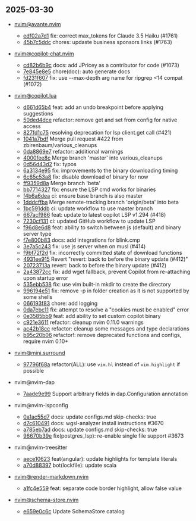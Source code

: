 ## 2025-03-30

* nvim@avante.nvim
  - [edf02a7d1](https://github.com/yetone/avante.nvim/commit/edf02a7d1fccb65f52d308594401d41134ff4d20) fix: correct max_tokens for Claude 3.5 Haiku (#1761)
  - [45b7c5ddc](https://github.com/yetone/avante.nvim/commit/45b7c5ddc6971000fa0924ed70caacbce4ce0091) chores: updaste business sponsors links (#1763)

* nvim@copilot-chat.nvim
  - [cd82b6b9c](https://github.com/CopilotC-Nvim/CopilotChat.nvim/commit/cd82b6b9c4cfb254218f5782cc3339e05cbb9989) docs: add JPricey as a contributor for code (#1073)
  - [7e845e8e5](https://github.com/CopilotC-Nvim/CopilotChat.nvim/commit/7e845e8e56b00bd8a27c466e2d2c63dba0c5ccf8) chore(doc): auto generate docs
  - [fd231f607](https://github.com/CopilotC-Nvim/CopilotChat.nvim/commit/fd231f60710e56034db241adc4e307804b635e73) fix: use --max-depth arg name for ripgrep <14 compat (#1072)

* nvim@copilot.lua
  - [d661d65b4](https://github.com/zbirenbaum/copilot.lua/commit/d661d65b4cab20a5c164f6d9081d91ed324fe4d8) feat: add an undo breakpoint before applying suggestions
  - [50ded4dce](https://github.com/zbirenbaum/copilot.lua/commit/50ded4dce5fc4ebc138059c22ab9607127d98be9) refactor: remove get and set from config for native access
  - [827fd1c75](https://github.com/zbirenbaum/copilot.lua/commit/827fd1c75be7263ec832296b771a34f7661a84f1) resolving deprecation for lsp client.get call (#421)
  - [1041a7bdf](https://github.com/zbirenbaum/copilot.lua/commit/1041a7bdf34e84e1acec57fb3d5fb9839834b2c5) Merge pull request #422 from zbirenbaum/various_cleanups
  - [0da8869e7](https://github.com/zbirenbaum/copilot.lua/commit/0da8869e7df8df74de748a4b5642464b3fba2df5) refactor: additional warnings
  - [4000fee8c](https://github.com/zbirenbaum/copilot.lua/commit/4000fee8c6062c571da78859a37e567a7363db8c) Merge branch 'master' into various_cleanups
  - [0d56d43d2](https://github.com/zbirenbaum/copilot.lua/commit/0d56d43d2d2c0c8cf897a338be402bd639a906ae) fix: typos
  - [6a3134e95](https://github.com/zbirenbaum/copilot.lua/commit/6a3134e95c2487bc6d3e4e63b5cb03da69051f3e) fix: improvements to the binary downloading timing
  - [6c65c53a8](https://github.com/zbirenbaum/copilot.lua/commit/6c65c53a849c8ac4278ad07a4bac150f449da3c4) fix: disable download of binary for now
  - [ff9359d8a](https://github.com/zbirenbaum/copilot.lua/commit/ff9359d8a0f4317c5bbbf061b3769a253c372a3c) Merge branch 'beta'
  - [bb7714327](https://github.com/zbirenbaum/copilot.lua/commit/bb7714327b0f5cb9ea4b9e58f4cdddfda26f362f) fix: ensure the LSP cmd works for binaries
  - [f4b6a6dea](https://github.com/zbirenbaum/copilot.lua/commit/f4b6a6deaa294d34e018ab6455cb58791d4c2d7f) ci: ensure base branch is also master
  - [1dddcffba](https://github.com/zbirenbaum/copilot.lua/commit/1dddcffbab66af6fcd1416634bae2ee2ec863553) Merge remote-tracking branch 'origin/beta' into beta
  - [1bc591ddb](https://github.com/zbirenbaum/copilot.lua/commit/1bc591ddb47cc75e4dd9db81bcaf350e19cd42e3) ci: update workflow to use master branch
  - [667acf986](https://github.com/zbirenbaum/copilot.lua/commit/667acf98604f0d4407e5a3d19190eb659c99a50f) feat: update to latest copilot LSP v1.294 (#418)
  - [7230cf131](https://github.com/zbirenbaum/copilot.lua/commit/7230cf1317110b48f73f01bd650db1a3549bb5ce) ci: updated GitHub workflow to update LSP
  - [f96d8e6d8](https://github.com/zbirenbaum/copilot.lua/commit/f96d8e6d8f1a2de565657b6f4cd184c38a97e56d) feat: ability to switch between js (default) and binary server type
  - [f7e800b83](https://github.com/zbirenbaum/copilot.lua/commit/f7e800b83ccbe512f45725aac6639ba036086474) docs: add integrations for blink.cmp
  - [3e7a5c243](https://github.com/zbirenbaum/copilot.lua/commit/3e7a5c2430bc9607a4d76f6b44a557ceb727c08c) fix: use js server when on musl (#414)
  - [f9bf72f2d](https://github.com/zbirenbaum/copilot.lua/commit/f9bf72f2dfb084c4a5f6fef0f4e6b8ae45f39a31) fix: incorrectly committed state of download functions
  - [4931ee915](https://github.com/zbirenbaum/copilot.lua/commit/4931ee915ce24a65a17a00975d26e63a9e327873) Revert "revert: back to before the binary update (#412)"
  - [20723713a](https://github.com/zbirenbaum/copilot.lua/commit/20723713aa5fbfd535fcf0cd28753a899ca3d526) revert: back to before the binary update (#412)
  - [2a43872cc](https://github.com/zbirenbaum/copilot.lua/commit/2a43872cc6415927e730da7a7f603b34e162bde7) fix: add wget fallback, prevent Copilot from re-attaching upon startup error
  - [535ebb538](https://github.com/zbirenbaum/copilot.lua/commit/535ebb53880ae67e33d9e50b503d25f9ef3ca06c) fix: use vim built-in mkdir to create the directory
  - [996194e51](https://github.com/zbirenbaum/copilot.lua/commit/996194e514dfe08a6eab0eb800fa5ec2725c1251) fix: remove -p in folder creation as it is not supported by some shells
  - [066193f83](https://github.com/zbirenbaum/copilot.lua/commit/066193f83103943622a309d17d14e7e8d1ce1a47) chore: add logging
  - [0da7ebc11](https://github.com/zbirenbaum/copilot.lua/commit/0da7ebc11bf63fe0591f664430266dfc87d77dbf) fix: attempt to resolve a "cookies must be enabled" error
  - [0e3585bb9](https://github.com/zbirenbaum/copilot.lua/commit/0e3585bb9d482336aeb43811e9d7cd09e33edada) feat: add ability to set custom copilot binary
  - [c921e3611](https://github.com/zbirenbaum/copilot.lua/commit/c921e36118136d178b29d218862d8bb53f7f67a1) refactor: cleanup nvim 0.11.0 warnings
  - [ac42b18cc](https://github.com/zbirenbaum/copilot.lua/commit/ac42b18cc691c7ecec9f5dfa3ddbeb4af9b93945) refactor: cleanup some messages and type declarations
  - [b95c20b06](https://github.com/zbirenbaum/copilot.lua/commit/b95c20b0613420918dbb56115c8418f79c94ddae) refactor!: remove deprecated functions and configs, require nvim 0.10+

* nvim@mini.surround
  - [97796f68a](https://github.com/echasnovski/mini.surround/commit/97796f68a8698d9b63ac3927da0d0bf5c3a0876b) refactor(ALL): use `vim.hl` instead of `vim.highlight` if possible

* nvim@nvim-dap
  - [7aade9e99](https://github.com/mfussenegger/nvim-dap/commit/7aade9e99bef5f0735cf966e715b3ce45515d786) Support arbitrary fields in dap.Configuration annotation

* nvim@nvim-lspconfig
  - [0a1ac55d7](https://github.com/neovim/nvim-lspconfig/commit/0a1ac55d7d4ec2b2ed9616dfc5406791234d1d2b) docs: update configs.md skip-checks: true
  - [d7c610491](https://github.com/neovim/nvim-lspconfig/commit/d7c610491c4cbcd1dcd278eeecbab78814437bc4) docs: wgsl-analyzer install instructions #3670
  - [a785eb7ad](https://github.com/neovim/nvim-lspconfig/commit/a785eb7ad5adf9341f5e9fc8bc3b25af4fdc9385) docs: update configs.md skip-checks: true
  - [96670b39e](https://github.com/neovim/nvim-lspconfig/commit/96670b39e4f2ab75cc65df6b25085ef183920dfc) fix(postgres_lsp): re-enable single file support #3673

* nvim@nvim-treesitter
  - [aece10623](https://github.com/nvim-treesitter/nvim-treesitter/commit/aece1062335a9e856636f5da12d8a06c7615ce8a) feat(angular): update highlights for template literals
  - [a70d88397](https://github.com/nvim-treesitter/nvim-treesitter/commit/a70d883976025d269d9e101c7ef059f4ef0aab08) bot(lockfile): update scala

* nvim@render-markdown.nvim
  - [a1fc4e559](https://github.com/MeanderingProgrammer/render-markdown.nvim/commit/a1fc4e559252baa128c471adadf0be045abd542d) feat: separate code border highlight, allow false value

* nvim@schema-store.nvim
  - [e659e0c6c](https://github.com/b0o/SchemaStore.nvim/commit/e659e0c6ca06727ed898aaaeea3850f528898684) Update SchemaStore catalog